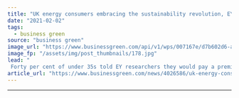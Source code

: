 ```yaml
---
title: "UK energy consumers embracing the sustainability revolution, EY survey suggests"
date: "2021-02-02"
tags: 
  - business green
source: "business green"
image_url: "https://www.businessgreen.com/api/v1/wps/007167e/d7b602d6-a0fe-464c-b7ab-815a3e538592/2/iStock-1169892501-185x114.jpg"
image_fp: "/assets/img/post_thumbnails/178.jpg"
lead: "
 Forty per cent of under 35s told EY researchers they would pay a premium for sustainable energy ..."
article_url: "https://www.businessgreen.com/news/4026586/uk-energy-consumers-embracing-sustainability-revolution-ey-survey-suggests"
---
```


---
